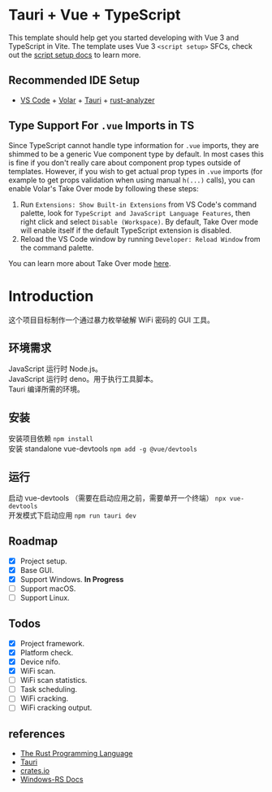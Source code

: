 # Tauri + Vue + TypeScript

This template should help get you started developing with Vue 3 and TypeScript in Vite. The template uses Vue 3 `<script setup>` SFCs, check out the [script setup docs](https://v3.vuejs.org/api/sfc-script-setup.html#sfc-script-setup) to learn more.

## Recommended IDE Setup

- [VS Code](https://code.visualstudio.com/) + [Volar](https://marketplace.visualstudio.com/items?itemName=Vue.volar) + [Tauri](https://marketplace.visualstudio.com/items?itemName=tauri-apps.tauri-vscode) + [rust-analyzer](https://marketplace.visualstudio.com/items?itemName=rust-lang.rust-analyzer)

## Type Support For `.vue` Imports in TS

Since TypeScript cannot handle type information for `.vue` imports, they are shimmed to be a generic Vue component type by default. In most cases this is fine if you don't really care about component prop types outside of templates. However, if you wish to get actual prop types in `.vue` imports (for example to get props validation when using manual `h(...)` calls), you can enable Volar's Take Over mode by following these steps:

1. Run `Extensions: Show Built-in Extensions` from VS Code's command palette, look for `TypeScript and JavaScript Language Features`, then right click and select `Disable (Workspace)`. By default, Take Over mode will enable itself if the default TypeScript extension is disabled.
2. Reload the VS Code window by running `Developer: Reload Window` from the command palette.

You can learn more about Take Over mode [here](https://github.com/johnsoncodehk/volar/discussions/471).

# Introduction
这个项目目标制作一个通过暴力枚举破解 WiFi 密码的 GUI 工具。

## 环境需求

JavaScript 运行时 Node.js。  
JavaScript 运行时 deno。用于执行工具脚本。  
Tauri 编译所需的环境。  

## 安装

安装项目依赖 `npm install`  
安装 standalone vue-devtools `npm add -g @vue/devtools`  

## 运行

启动 vue-devtools （需要在启动应用之前，需要单开一个终端） `npx vue-devtools`  
开发模式下启动应用 `npm run tauri dev`  

## Roadmap

- [x] Project setup.
- [x] Base GUI.
- [x] Support Windows. **In Progress**
- [ ] Support macOS.
- [ ] Support Linux.

## Todos

- [x] Project framework.
- [x] Platform check.
- [x] Device nifo.
- [x] WiFi scan.
- [ ] WiFi scan statistics.
- [ ] Task scheduling.
- [ ] WiFi cracking.
- [ ] WiFi cracking output.

## references

- [The Rust Programming Language](https://kaisery.github.io/trpl-zh-cn/)
- [Tauri](https://tauri.app/start/)
- [crates.io](https://crates.io/)
- [Windows-RS Docs](https://microsoft.github.io/windows-docs-rs/doc/windows/)